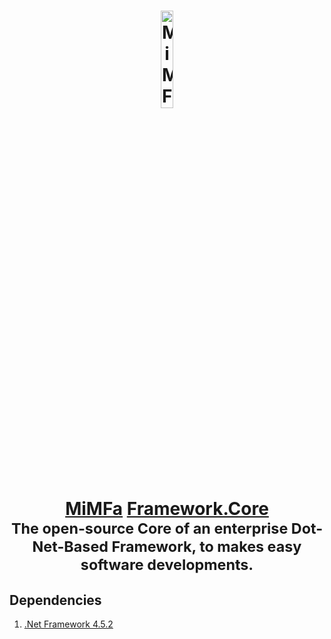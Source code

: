 <h1 align="center">
	<a href="https://framework.mimfa.net" target="_blank">
		<img alt="MiMFa Framework" width="20%" src="https://framework.mimfa.net/file/logo/logo.png"/>
		<br>
		<a href="https://github.com/mimfa">MiMFa</a> <a href="https://github.com/mimfa/Framework.Core">Framework.Core</a>
	</a>
	<br><sub>The open-source Core of an enterprise Dot-Net-Based Framework, to makes easy software developments.</sub>
</h1>
<h2>Dependencies</h2>
<ol>
  <li><a href="https://versionsof.net/framework/4.5.2">.Net Framework 4.5.2</a></li>
</ol>
